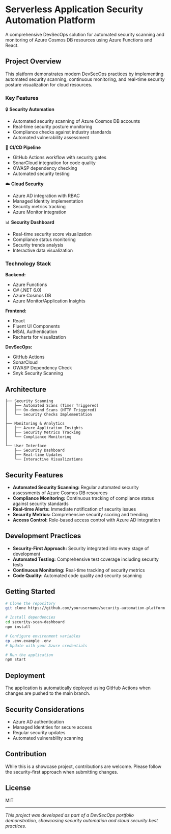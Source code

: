 # Serverless Application Security Automation Platform

A comprehensive DevSecOps solution for automated security scanning and monitoring of Azure Cosmos DB resources using Azure Functions and React.

## Project Overview

This platform demonstrates modern DevSecOps practices by implementing automated security scanning, continuous monitoring, and real-time security posture visualization for cloud resources.

### Key Features

🔒 **Security Automation**
- Automated security scanning of Azure Cosmos DB accounts
- Real-time security posture monitoring
- Compliance checks against industry standards
- Automated vulnerability assessment

🚀 **CI/CD Pipeline**
- GitHub Actions workflow with security gates
- SonarCloud integration for code quality
- OWASP dependency checking
- Automated security testing

☁️ **Cloud Security**
- Azure AD integration with RBAC
- Managed Identity implementation
- Security metrics tracking
- Azure Monitor integration

📊 **Security Dashboard**
- Real-time security score visualization
- Compliance status monitoring
- Security trends analysis
- Interactive data visualization

### Technology Stack

**Backend:**
- Azure Functions
- C# (.NET 6.0)
- Azure Cosmos DB
- Azure Monitor/Application Insights

**Frontend:**
- React
- Fluent UI Components
- MSAL Authentication
- Recharts for visualization

**DevSecOps:**
- GitHub Actions
- SonarCloud
- OWASP Dependency Check
- Snyk Security Scanning

## Architecture

```plaintext
├── Security Scanning
│   ├── Automated Scans (Timer Triggered)
│   ├── On-demand Scans (HTTP Triggered)
│   └── Security Checks Implementation
│
├── Monitoring & Analytics
│   ├── Azure Application Insights
│   ├── Security Metrics Tracking
│   └── Compliance Monitoring
│
└── User Interface
    ├── Security Dashboard
    ├── Real-time Updates
    └── Interactive Visualizations
```

## Security Features

- **Automated Security Scanning:** Regular automated security assessments of Azure Cosmos DB resources
- **Compliance Monitoring:** Continuous tracking of compliance status against security standards
- **Real-time Alerts:** Immediate notification of security issues
- **Security Metrics:** Comprehensive security scoring and trending
- **Access Control:** Role-based access control with Azure AD integration

## Development Practices

- **Security-First Approach:** Security integrated into every stage of development
- **Automated Testing:** Comprehensive test coverage including security tests
- **Continuous Monitoring:** Real-time tracking of security metrics
- **Code Quality:** Automated code quality and security scanning

## Getting Started

```bash
# Clone the repository
git clone https://github.com/yourusername/security-automation-platform

# Install dependencies
cd security-scan-dashboard
npm install

# Configure environment variables
cp .env.example .env
# Update with your Azure credentials

# Run the application
npm start
```

## Deployment

The application is automatically deployed using GitHub Actions when changes are pushed to the main branch.

## Security Considerations

- Azure AD authentication
- Managed Identities for secure access
- Regular security updates
- Automated vulnerability scanning

## Contribution

While this is a showcase project, contributions are welcome. Please follow the security-first approach when submitting changes.

## License

MIT

---

*This project was developed as part of a DevSecOps portfolio demonstration, showcasing security automation and cloud security best practices.*